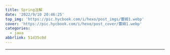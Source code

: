 ```yaml
---
title: Spring注解
date: '2022/9/10 20:46:25'
top_img: 'https://pic.hycbook.com/i/hexo/post_imgs/蕾姆1.webp'
cover: 'https://pic.hycbook.com/i/hexo/post_cover/蕾姆1.webp'
categories:
  - java
abbrlink: 51d35c0d
---
```


---

